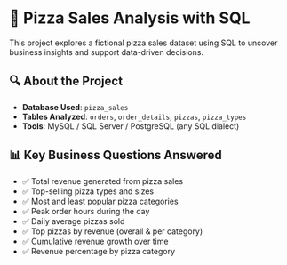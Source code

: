 # 🍕 Pizza Sales Analysis with SQL

This project explores a fictional pizza sales dataset using SQL to uncover business insights and support data-driven decisions.

## 🔍 About the Project

- **Database Used**: `pizza_sales`
- **Tables Analyzed**: `orders`, `order_details`, `pizzas`, `pizza_types`
- **Tools**: MySQL / SQL Server / PostgreSQL (any SQL dialect)

## 📊 Key Business Questions Answered

- ✅ Total revenue generated from pizza sales
- ✅ Top-selling pizza types and sizes
- ✅ Most and least popular pizza categories
- ✅ Peak order hours during the day
- ✅ Daily average pizzas sold
- ✅ Top pizzas by revenue (overall & per category)
- ✅ Cumulative revenue growth over time
- ✅ Revenue percentage by pizza category
